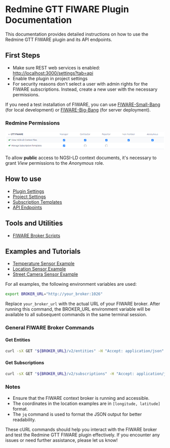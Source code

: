 # Redmine GTT FIWARE Plugin Documentation

This documentation provides detailed instructions on how to use the Redmine GTT
FIWARE plugin and its API endpoints.

## First Steps

- Make sure REST web services is enabled: <http://localhost:3000/settings?tab=api>
- Enable the plugin in project settings
- For security reasons don't select a user with admin rights for the FIWARE
  subscriptions. Instead, create a new user with the necessary permissions.

If you need a test installation of FIWARE, you can use
[FIWARE-Small-Bang](https://github.com/lets-fiware/FIWARE-Small-Bang) (for local
development) or [FIWARE-Big-Bang](https://github.com/lets-fiware/FIWARE-Big-Bang)
(for server deployment).

### Redmine Permissions

![Plugin permissions](permissions.png)

To allow **public** access to NGSI-LD context documents, it's necessary to grant
*View* permissions to the *Anonymous* role.

## How to use

- [Plugin Settings](plugin_settings.md)
- [Project Settings](project_settings.md)
- [Subscription Templates](subscription_template.md)
- [API Endpoints](api_endpoints.md)

## Tools and Utilities

- [FIWARE Broker Scripts](broker_scripts.md)

## Examples and Tutorials

- [Temperature Sensor Example](examples/temperature_sensor.md)
- [Location Sensor Example](examples/location_sensor.md)
- [Street Camera Sensor Example](examples/camera_sensor.md)

For all examples, the following environment variables are used:

```bash
export BROKER_URL="http://your_broker:1026"
```

Replace `your_broker_url` with the actual URL of your FIWARE broker. After
running this command, the BROKER_URL environment variable will be
available to all subsequent commands in the same terminal session.

### General FIWARE Broker Commands

#### Get Entities

```bash
curl -sX GET "${BROKER_URL}/v2/entities" -H "Accept: application/json" | jq
```

#### Get Subscriptions

```bash
curl -sX GET "${BROKER_URL}/v2/subscriptions" -H "Accept: application/json" | jq
```

### Notes

- Ensure that the FIWARE context broker is running and accessible.
- The coordinates in the location examples are in `[longitude, latitude]` format.
- The `jq` command is used to format the JSON output for better readability.

These cURL commands should help you interact with the FIWARE broker and test the
Redmine GTT FIWARE plugin effectively. If you encounter any issues or need
further assistance, please let us know!
